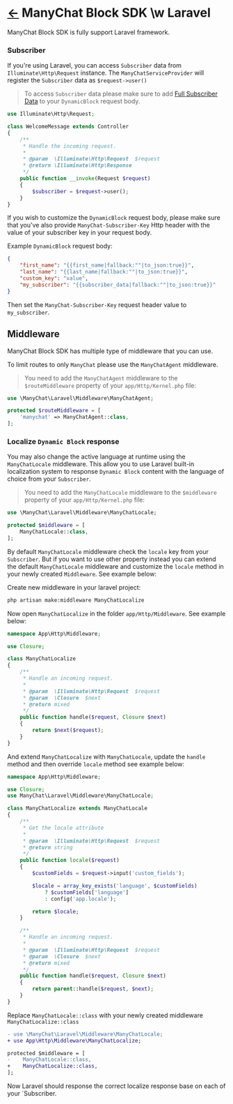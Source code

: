 # [←](README.md) ManyChat Block SDK \w Laravel
ManyChat Block SDK is fully support Laravel framework.

### Subscriber
If you're using Laravel, you can access `Subscriber` data from `Illuminate\Http\Request` instance.
The `ManyChatServiceProvider` will register the `Subscriber` data as `$request->user()`

> To access `Subscriber` data please make sure to add [Full Subscriber Data](FullSubscriberData.md) to your `DynamicBlock` request body.

```php
use Illuminate\Http\Request;

class WelcomeMessage extends Controller
{
    /**
     * Handle the incoming request.
     *
     * @param  \Illuminate\Http\Request  $request
     * @return \Illuminate\Http\Response
     */
    public function __invoke(Request $request)
    {
        $subscriber = $request->user();
    }
}
```

If you wish to customize the `DynamicBlock` request body, please make sure that you've also provide `ManyChat-Subscriber-Key` Http header with the value of your subscriber key in your request body.

Example `DynamicBlock` request body:
```json
{
    "first_name": "{{first_name|fallback:""|to_json:true}}",
    "last_name": "{{last_name|fallback:""|to_json:true}}",
    "custom_key": "value",
    "my_subscriber": "{{subscriber_data|fallback:""|to_json:true}}"
}
```

Then set the `ManyChat-Subscriber-Key` request header value to `my_subscriber`.

## Middleware
ManyChat Block SDK has multiple type of middleware that you can use.

To limit routes to only `ManyChat` please use the `ManyChatAgent` middleware.

> You need to add the `ManyChatAgent` middleware to the `$routeMiddleware` property of your `app/Http/Kernel.php` file:

```php
use \ManyChat\Laravel\Middleware\ManyChatAgent;

protected $routeMiddleware = [
    'manychat' => ManyChatAgent::class,
];
```

### Localize `Dynamic Block` response
You may also change the active language at runtime using the `ManyChatLocale` middleware. This allow you to use Laravel built-in localization system to response `Dynamic Block` content with the language of choice from your `Subscriber`.

> You need to add the `ManyChatLocale` middleware to the `$middleware` property of your `app/Http/Kernel.php` file:

```php
use \ManyChat\Laravel\Middleware\ManyChatLocale;

protected $middleware = [
    ManyChatLocale::class,
];
```

By default `ManyChatLocale` middleware check the `locale` key from your `Subscriber`. But if you want to use other property instead you can extend the default `ManyChatLocale` middleware and customize the `locale` method in your newly created `Middleware`. See example below:

Create new middleware in your laravel project:

```sh
php artisan make:middleware ManyChatLocalize
```

Now open `ManyChatLocalize` in the folder `app/Http/Middleware`. See example below:

```php
namespace App\Http\Middleware;

use Closure;

class ManyChatLocalize
{
    /**
     * Handle an incoming request.
     *
     * @param  \Illuminate\Http\Request  $request
     * @param  \Closure  $next
     * @return mixed
     */
    public function handle($request, Closure $next)
    {
        return $next($request);
    }
}
```

And extend `ManyChatLocalize` with `ManyChatLocale`, update the `handle` method and then override `locale` method see example below:

```php
namespace App\Http\Middleware;

use Closure;
use ManyChat\Laravel\Middleware\ManyChatLocale;

class ManyChatLocalize extends ManyChatLocale
{
    /**
     * Get the locale attribute
     *
     * @param  \Illuminate\Http\Request  $request
     * @return string
     */
    public function locale($request)
    {
        $customFields = $request->input('custom_fields');

        $locale = array_key_exists('language', $customFields)
            ? $customFields['language']
            : config('app.locale');

        return $locale;
    }

    /**
     * Handle an incoming request.
     *
     * @param  \Illuminate\Http\Request  $request
     * @param  \Closure  $next
     * @return mixed
     */
    public function handle($request, Closure $next)
    {
        return parent::handle($request, $next);
    }
}
```

Replace `ManyChatLocale::class` with your newly created middleware `ManyChatLocalize::class`

```diff
- use \ManyChat\Laravel\Middleware\ManyChatLocale;
+ use App\Http\Middleware\ManyChatLocalize;

protected $middleware = [
-    ManyChatLocale::class,
+    ManyChatLocalize::class,
];
```

Now Laravel should response the correct localize response base on each of your `Subscriber.
